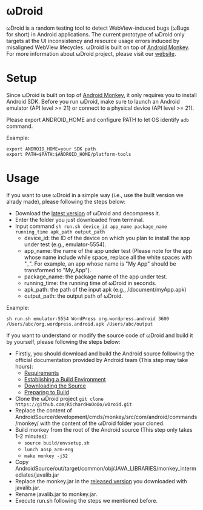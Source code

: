 # ωDroid
ωDroid is a random testing tool to detect WebView-induced bugs (ωBugs for short) in Android applications. The current prototype of ωDroid only targets at the UI inconsistency and resource usage errors induced by misaligned WebView lifecycles. ωDroid is built on top of [Android Monkey](https://developer.android.com/studio/test/monkey). For more information about ωDroid project, please visit our [website](http://home.cse.ust.hk/~jhuao/wDroid.html).

# Setup
Since ωDroid is built on top of [Android Monkey](https://developer.android.com/studio/test/monkey), it only requires you to install Android SDK. Before you run ωDroid, make sure to launch an Android emulator (API level >= 21) or connect to a physical device (API level >= 21).

Please export ANDROID_HOME and configure PATH to let OS identify `adb` command.

Example:

`export ANDROID_HOME=your SDK path`  
`export PATH=$PATH:$ANDROID_HOME/platform-tools`


# Usage
If you want to use ωDroid in a simple way (i.e., use the built version we alrady made), please following the steps below:

+ Download the [latest version](https://github.com/RichardHoOoOo/wDroid/releases/latest) of ωDroid and decompress it.
+ Enter the folder you just downloaded from terminal.
+ Input command `sh run.sh device_id app_name package_name running_time apk_path output_path`
  - device_id: the ID of the device on which you plan to install the app under test (e.g., emulator-5554).
  - app_name: the name of the app under test (Please note for the app whose name include while space, replace all the white spaces with "_". For example, an app whose name is "My App" should be transformed to  "My_App").
  - package_name: the package name of the app under test.
  - running_time: the running time of ωDroid in seconds.
  - apk_path: the path of the input apk (e.g., /document/myApp.apk)
  - output_path: the output path of ωDroid.
  
 Example:
 
 `sh run.sh emulator-5554 WordPress org.wordpress.android 3600 /Users/abc/org.wordpress.android.apk /Users/abc/output
`

If you want to understand or modify the source code of ωDroid and build it by yourself, please following the steps below:

+ Firstly, you should download and build the Android source following the official documentation provided by Android team (This step may take hours):
  - [Requirements](https://source.android.com/setup/build/requirements)
  - [Establishing a Build Environment](https://source.android.com/setup/build/initializing)
  - [Downloading the Source](https://source.android.com/setup/build/downloading)
  - [Preparing to Build](https://source.android.com/setup/build/building)
+ Clone the ωDroid project `git clone https://github.com/RichardHoOoOo/wDroid.git`
+ Replace the content of AndroidSource/development/cmds/monkey/src/com/android/commands/monkey/ with the content of the ωDroid folder your cloned.
+ Build monkey from the root of the Android source (This step only takes 1-2 minutes):
  - `source build/envsetup.sh`
  - `lunch aosp_arm-eng`
  - `make monkey -j32`
+ Copy AndroidSource/out/target/common/obj/JAVA_LIBRARIES/monkey_intermediates/javalib.jar
+ Replace the monkey.jar in the [released version](https://github.com/RichardHoOoOo/wDroid/releases/latest) you downloaded with javalib.jar.
+ Rename javalib.jar to monkey.jar.
+ Execute run.sh following the steps we mentioned before.
